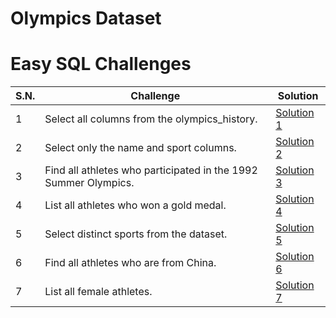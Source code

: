 # Olympics Dataset

# Easy SQL Challenges

| S.N. | Challenge                                                       | Solution                           |
| ---- | --------------------------------------------------------------- | ---------------------------------- |
| 1    | Select all columns from the olympics_history.                   | [Solution 1](/easy/solution_1.sql) |
| 2    | Select only the name and sport columns.                         | [Solution 2](/easy/solution_2.sql) |
| 3    | Find all athletes who participated in the 1992 Summer Olympics. | [Solution 3](/easy/solution_3.sql) |
| 4    | List all athletes who won a gold medal.                         | [Solution 4](/easy/solution_4.sql) |
| 5    | Select distinct sports from the dataset.                        | [Solution 5](/easy/solution_5.sql) |
| 6    | Find all athletes who are from China.                           | [Solution 6](/easy/solution_6.sql) |
| 7    | List all female athletes.                                       | [Solution 7](/easy/solution_7.sql) |
